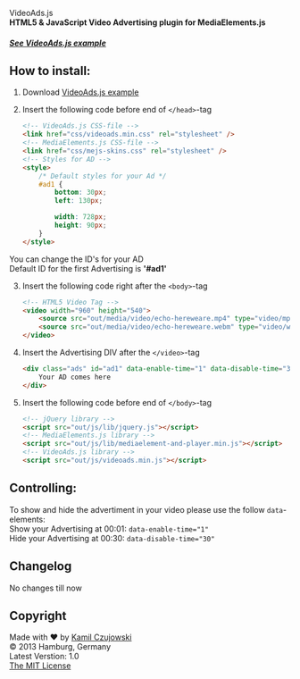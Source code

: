 VideoAds.js
<br />
**HTML5 &amp; JavaScript Video Advertising plugin for MediaElements.js**

##### [See VideoAds.js example](http://kamilczujowski.github.io/VideoAds)

## How to install:

1. Download [VideoAds.js example](http://kamilczujowski.github.io/VideoAds/example.zip)

2. Insert the following code before end of ```</head>```-tag

    ```html
    <!-- VideoAds.js CSS-file -->
    <link href="css/videoads.min.css" rel="stylesheet" />
    <!-- MediaElements.js CSS-file -->
    <link href="css/mejs-skins.css" rel="stylesheet" />
    <!-- Styles for AD -->
    <style>
        /* Default styles for your Ad */
        #ad1 {
            bottom: 30px;
            left: 130px;

            width: 728px;
            height: 90px;
        }
    </style>
    ```
You can change the ID's for your AD
<br />
Default ID for the first Advertising is **'#ad1'**

3. Insert the following code right after the ```<body>```-tag

    ```html
    <!-- HTML5 Video Tag -->
    <video width="960" height="540">
        <source src="out/media/video/echo-hereweare.mp4" type="video/mp4" />
        <source src="out/media/video/echo-hereweare.webm" type="video/webm" />
    </video>
    ```

4. Insert the Advertising DIV after the ```</video>```-tag
    ```html
    <div class="ads" id="ad1" data-enable-time="1" data-disable-time="30">
        Your AD comes here
    </div>
    ``` 

5. Insert the following code before end of ```</body>```-tag
     ```html
    <!-- jQuery library -->
    <script src="out/js/lib/jquery.js"></script>
    <!-- MediaElements.js library --> 
    <script src="out/js/lib/mediaelement-and-player.min.js"></script>
    <!-- VideoAds.js library --> 
    <script src="out/js/videoads.min.js"></script>
    ``` 

## Controlling:
To show and hide the advertiment in your video please use the follow  ```data```-elements:
<br />
Show your Advertising at 00:01: ```data-enable-time="1"```
<br />
Hide your Advertising at 00:30: ```data-disable-time="30"```


## Changelog
No changes till now

## Copyright
Made with ♥ by [Kamil Czujowski](https://twitter.com/kamilczujowski)
<br />
© 2013 Hamburg, Germany
<br /> 
Latest Verstion: 1.0
<br />
[The MIT License](http://opensource.org/licenses/mit-license)
